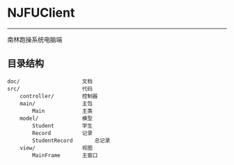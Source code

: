 # NJFUClient
----------------
南林跑操系统电脑端

## 目录结构
```
doc/					文档
src/					代码
	controller/			控制器
	main/				主包
		Main			主类
	model/				模型
		Student			学生
		Record			记录
		StudentRecord		总记录
	view/				视图
		MainFrame		主窗口
```

